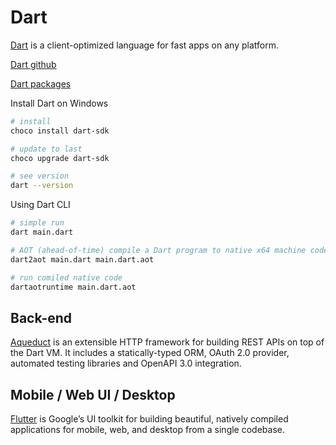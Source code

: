 # Dart

[Dart](https://dart.dev/) is a client-optimized language for fast apps on any platform.

[Dart github](https://github.com/dart-lang)

[Dart packages](https://pub.dev/)

Install Dart on Windows

```bash
# install
choco install dart-sdk

# update to last
choco upgrade dart-sdk

# see version
dart --version
```

Using Dart CLI

```bash
# simple run
dart main.dart

# AOT (ahead-of-time) compile a Dart program to native x64 machine code
dart2aot main.dart main.dart.aot

# run comiled native code
dartaotruntime main.dart.aot
```

## Back-end

[Aqueduct](https://aqueduct.io/) is an extensible HTTP framework for building REST APIs on top of the Dart VM. It includes a statically-typed ORM, OAuth 2.0 provider,
automated testing libraries and OpenAPI 3.0 integration.

## Mobile / Web UI / Desktop

[Flutter](https://flutter.dev/) is Google’s UI toolkit for building beautiful, natively compiled applications for mobile, web, and desktop from a single codebase.
